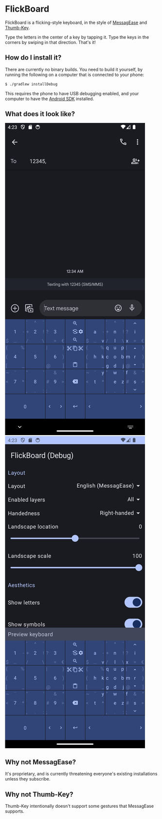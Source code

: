# FlickBoard

FlickBoard is a flicking-style keyboard, in the style of [MessagEase] and [Thumb-Key].

Type the letters in the center of a key by tapping it. Type the keys in the corners by swiping in
that
direction. That's it!

## How do I install it?

There are currently no binary builds. You need to build it yourself, by running the following on a
computer that is connected to your phone:

```bash
$ ./gradlew installDebug
```

This requires the phone to have USB debugging enabled, and your computer to have the [Android SDK]
installed.

## What does it look like?

![Screenshot of the keyboard in use](screenshot-app.png)
![Screenshot of settings panel](screenshot-settings.png)

## Why not MessagEase?

It's proprietary, and is currently threatening everyone's existing installations unless they
subscribe.

## Why not Thumb-Key?

Thumb-Key intentionally doesn't support some gestures that MessagEase supports.

[MessagEase]: https://www.exideas.com/ME/index.php

[Thumb-Key]: https://github.com/dessalines/thumb-key

[Android SDK]: https://developer.android.com/studio